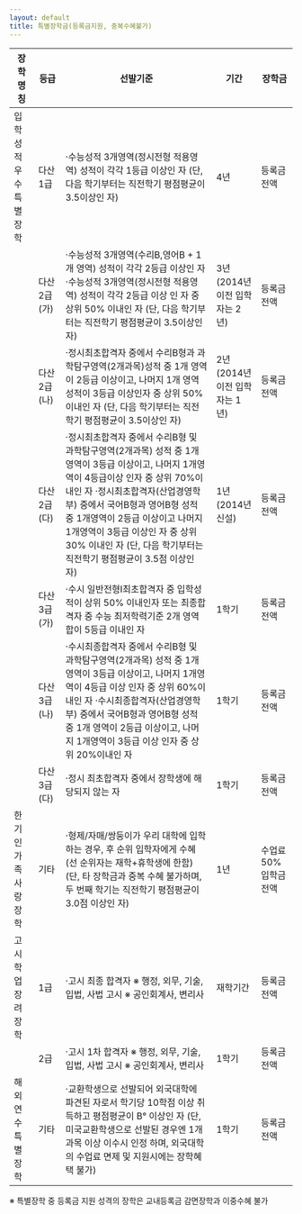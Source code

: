 ```yaml
---
layout: default
title: 특별장학금(등록금지원, 중복수혜불가)
---
```




|  장학명칭  |    등급    |      선발기준    |    기간   |   장학금   |
|--------|------------|------------------|-----------|------------|
|입학성적 우수특별 장학| 다산 1급|·수능성적 3개영역(정시전형 적용영역) 성적이 각각 1등급 이상인 자 (단, 다음 학기부터는 직전학기 평점평균이 3.5이상인 자)|4년|등록금전액|
||다산 2급(가)|·수능성적 3개영역(수리B,영어B + 1개 영역) 성적이 각각 2등급 이상인 자 ·수능성적 3개영역(정시전형 적용영역) 성적이 각각 2등급 이상 인 자 중 상위 50% 이내인 자 (단, 다음 학기부터는 직전학기 평점평균이 3.5이상인 자) | 3년 (2014년 이전 입학자는 2년)| 등록금 전액|
||다산 2급(나)|·정시최초합격자 중에서 수리B형과 과학탐구영역(2개과목)성적 중 1개 영역이 2등급 이상이고, 나머지 1개 영역 성적이 3등급 이상인자 중 상위 50%이내인 자 (단, 다음 학기부터는 직전학기 평점평균이 3.5이상인 자)|2년(2014년 이전 입학자는 1년)|등록금 전액|
||다산 2급(다)|·정시최초합격자 중에서 수리B형 및 과학탐구영역(2개과목) 성적 중 1개 영역이 3등급 이상이고, 나머지 1개영역이 4등급이상 인자 중 상위 70%이내인 자 ·정시최초합격자(산업경영학부) 중에서 국어B형과 영어B형 성적 중 1개영역이 2등급 이상이고 나머지 1개영역이 3등급 이상인 자 중 상위 30% 이내인 자 (단, 다음 학기부터는 직전학기 평점평균이 3.5점 이상인 자)|1년(2014년 신설)|등록금 전액|
||다산 3급(가)|·수시 일반전형Ⅰ최초합격자 중 입학성적이 상위 50% 이내인자 또는 최종합격자 중 수능 최저학력기준 2개 영역 합이 5등급 이내인 자| 1학기| 등록금 전액| 
||다산 3급(나)|·수시최종합격자 중에서 수리B형 및 과학탐구영역(2개과목) 성적 중 1개 영역이 3등급 이상이고, 나머지 1개영역이 4등급 이상 인자 중 상위 60%이내인 자 ·수시최종합격자(산업경영학부) 중에서 국어B형과 영어B형 성적 중 1개 영역이 2등급 이상이고, 나머지 1개영역이 3등급 이상 인자 중 상위 20%이내인 자|1학기|등록금 전액|
||다산 3급(다)|·정시 최초합격자 중에서 장학생에 해당되지 않는 자|1학기|등록금 전액|
|한기인 가족사랑 장학|기타|·형제/자매/쌍둥이가 우리 대학에 입학하는 경우, 후 순위 입학자에게 수혜(선 순위자는 재학+휴학생에 한함) (단, 타 장학금과 중복 수혜 불가하며, 두 번째 학기는 직전학기 평점평균이 3.0점 이상인 자)|1년|수업료 50% 입학금 전액|
|고시 학업장려 장학|1급|·고시 최종 합격자 ※ 행정, 외무, 기술, 입법, 사법 고시 ※ 공인회계사,  변리사|재학기간|등록금전액|
||2급|·고시 1차 합격자 ※ 행정, 외무, 기술, 입법, 사법 고시 ※ 공인회계사, 변리사|1학기|등록금전액|
|해외연수 특별장학|기타|·교환학생으로 선발되어 외국대학에 파견된 자로서 학기당 10학점 이상 취득하고 평점평균이 B° 이상인 자 (단, 미국교환학생으로 선발된 경우엔 1개 과목 이상 이수시 인정 하며, 외국대학의 수업료 면제 및 지원시에는 장학혜택 불가)|1학기|등록금전액|·IT분야 해외연수 학생으로 선발되어 외국대학 또는 총장이 인정하는 교육기관에 파견된 자로서 학기당 10학점이상 취득하고 평점평균이 B° 이상인 자|2학기||

※ 특별장학 중 등록금 지원 성격의 장학은 교내등록금 감면장학과 이중수혜 불가
